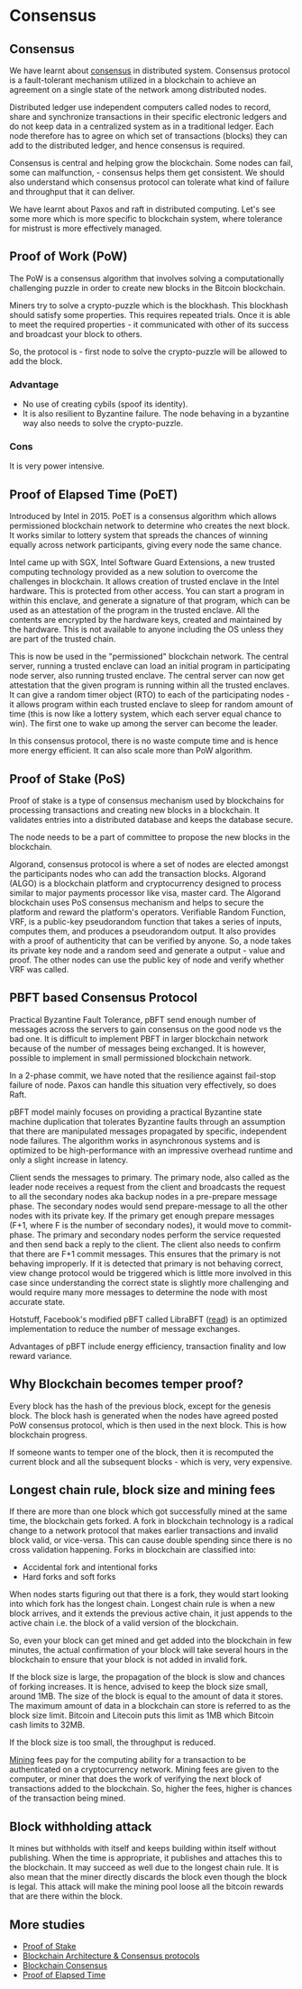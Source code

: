 # Consensus

## Consensus
We have learnt about [consensus](../parallel-concurrent-distributed-programming/distributed-programming/consensus-protocols.md) in distributed system. Consensus protocol is a fault-tolerant mechanism utilized in a blockchain to achieve an agreement on a single state of the network among distributed nodes.

Distributed ledger use independent computers called nodes to record, share and synchronize transactions in their specific electronic ledgers and do not keep data in a centralized system as in a traditional ledger. Each node therefore has to agree on which set of transactions (blocks) they can add to the distributed ledger, and hence consensus is required.

Consensus is central and helping grow the blockchain. Some nodes can fail, some can malfunction, - consensus helps them get consistent. We should also understand which consensus protocol can tolerate what kind of failure and throughput that it can deliver.

We have learnt about Paxos and raft in distributed computing. Let's see some more which is more specific to blockchain system, where tolerance for mistrust is more effectively managed.

## Proof of Work (PoW)

The PoW is a consensus algorithm that involves solving a computationally challenging puzzle in order to create new blocks in the Bitcoin blockchain.

Miners try to solve a crypto-puzzle which is the blockhash. This blockhash should satisfy some properties. This requires repeated trials. Once it is able to meet the required properties - it communicated with other of its success and broadcast your block to others.

So, the protocol is - first node to solve the crypto-puzzle will be allowed to add the block.

### Advantage
* No use of creating cybils (spoof its identity).
* It is also resilient to Byzantine failure. The node behaving in a byzantine way also needs to solve the crypto-puzzle.

### Cons
It is very power intensive.


## Proof of Elapsed Time (PoET)
Introduced by Intel in 2015. PoET is a consensus algorithm which allows permissioned blockchain network to determine who creates the next block. It works similar to lottery system that spreads the chances of winning equally across network participants, giving every node the same chance.

Intel came up with SGX, Intel Software Guard Extensions, a new trusted computing technology provided as a new solution to overcome the challenges in blockchain. It allows creation of trusted enclave in the Intel hardware. This is protected from other access. You can start a program in within this enclave, and generate a signature of that program, which can be used as an attestation of the program in the trusted enclave. All the contents are encrypted by the hardware keys, created and maintained by the hardware. This is not available to anyone including the OS unless they are part of the trusted chain.

This is now be used in the "permissioned" blockchain network. The central server, running a trusted enclave can load an initial program in participating node server, also running trusted enclave. The central server can now get attestation that the given program is running within all the trusted enclaves. It can give a random timer object (RTO) to each of the participating nodes - it allows program within each trusted enclave to sleep for random amount of time (this is now like a lottery system, which each server equal chance to win). The first one to wake up among the server can become the leader.

In this consensus protocol, there is no waste compute time and is hence more energy efficient. It can also scale more than PoW algorithm.

## Proof of Stake (PoS)
Proof of stake is a type of consensus mechanism used by blockchains for processing transactions and creating new blocks in a blockchain. It validates entries into a distributed database and keeps the database secure.

The node needs to be a part of committee to propose the new blocks in the blockchain.

Algorand, consensus protocol is where a set of nodes are elected amongst the participants nodes who can add the transaction blocks. Algorand (ALGO) is a blockchain platform and cryptocurrency designed to process similar to major payments processor like visa, master card. The Algorand blockchain uses PoS consensus mechanism and helps to secure the platform and reward the platform's operators. Verifiable Random Function, VRF, is a public-key pseudorandom function that takes a series of inputs, computes them, and produces a pseudorandom output. It also provides with a proof of authenticity that can be verified by anyone. So, a node takes its private key node and a random seed and generate a output - value and proof. The other nodes can use the public key of node and verify whether VRF was called.


## PBFT based Consensus Protocol
Practical Byzantine Fault Tolerance, pBFT send enough number of messages across the servers to gain consensus on the good node vs the bad one. It is difficult to implement PBFT in larger blockchain network because of the number of messages being exchanged. It is however, possible to implement in small permissioned blockchain network.

In a 2-phase commit, we have noted that the resilience against fail-stop failure of node. Paxos can handle this situation very effectively, so does Raft.

pBFT model mainly focuses on providing a practical Byzantine state machine duplication that tolerates Byzantine faults through an assumption that there are manipulated messages propagated by specific, independent node failures. The algorithm works in asynchronous systems and is optimized to be high-performance with an impressive overhead runtime and only a slight increase in latency.

Client sends the messages to primary. The primary node, also called as the leader node receives a request from the client and broadcasts the request to all the secondary nodes aka backup nodes in a pre-prepare message phase. The secondary nodes would send prepare-message to all the other nodes with its private key. If the primary get enough prepare messages (F+1, where F is the number of secondary nodes), it would move to commit-phase. The primary and secondary nodes perform the service requested and then send back a reply to the client. The client also needs to confirm that there are F+1 commit messages. This ensures that the primary is not behaving improperly. If it is detected that primary is not behaving correct, view change protocol would be triggered which is little more involved in this case since understanding the correct state is slightly more challenging and would require many more messages to determine the node with most accurate state.

Hotstuff, Facebook's modified pBFT called LibraBFT ([read](https://medium.com/ontologynetwork/hotstuff-the-consensus-protocol-behind-facebooks-librabft-a5503680b151)) is an optimized implementation to reduce the number of message exchanges.

Advantages of pBFT include energy efficiency, transaction finality and low reward variance.

## Why Blockchain becomes temper proof?
Every block has the hash of the previous block, except for the genesis block. The block hash is generated when the nodes have agreed posted PoW consensus protocol, which is then used in the next block. This is how blockchain progress.

If someone wants to temper one of the block, then it is recomputed the current block and all the subsequent blocks - which is very, very expensive.

## Longest chain rule, block size and mining fees
If there are more than one block which got successfully mined at the same time, the blockchain gets forked. A fork in blockchain technology is a radical change to a network protocol that makes earlier transactions and invalid block valid, or vice-versa. This can cause double spending since there is no cross validation happening. Forks in blockchain are classified into:
* Accidental fork and intentional forks
* Hard forks and soft forks

When nodes starts figuring out that there is a fork, they would start looking into which fork has the longest chain. Longest chain rule is when a new block arrives, and it extends the previous active chain, it just appends to the active chain i.e. the block of a valid version of the blockchain.

So, even your block can get mined and get added into the blockchain in few minutes, the actual confirmation of your block will take several hours in the blockchain to ensure that your block is not added in invalid fork.

If the block size is large, the propagation of the block is slow and chances of forking increases. It is hence, advised to keep the block size small, around 1MB. The size of the block is equal to the amount of data it stores. The maximum amount of data in a blockchain can store is referred to as the block size limit. Bitcoin and Litecoin puts this limit as 1MB which Bitcoin cash limits to 32MB.

If the block size is too small, the throughput is reduced. 

[Mining](mining.md) fees pay for the computing ability for a transaction to be authenticated on a cryptocurrency network. Mining fees are given to the computer, or miner that does the work of verifying the next block of transactions added to the blockchain. So, higher the fees, higher is chances of the transaction being mined.

## Block withholding attack
It mines but withholds with itself and keeps building within itself without publishing. When the time is appropriate, it publishes and attaches this to the blockchain. It may succeed as well due to the longest chain rule. It is also mean that the miner directly discards the block even though the block is legal. This attack will make the mining pool loose all the bitcoin rewards that are there within the block.

## More studies
* [Proof of Stake](https://en.bitcoin.it/wiki/Proof_of_Stake)
* [Blockchain Architecture & Consensus protocols](https://www.mdpi.com/2073-8994/11/10/1198/htm)
* [Blockchain Consensus](https://devopedia.org/blockchain-consensus)
* [Proof of Elapsed Time](https://sawtooth.hyperledger.org/docs/core/releases/latest/architecture/poet.html)